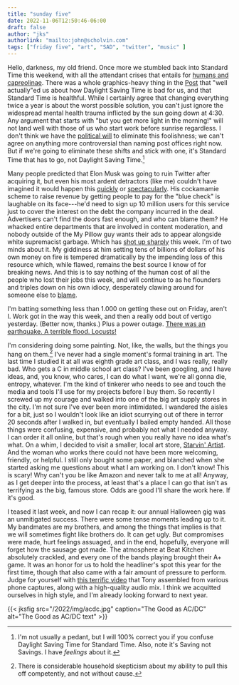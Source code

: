 ```yaml
---
title: "sunday five"
date: 2022-11-06T12:50:46-06:00
draft: false
author: "jks"
authorlink: "mailto:john@scholvin.com"
tags: ["friday five", "art", "SAD", "twitter", "music" ]
---
```

Hello, darkness, my old friend. Once more we stumbled back into Standard Time this weekend, with all the attendant crises that entails for [humans and capreolinae](https://www.newscientist.com/article/2344401-annual-us-clock-change-kills-33-people-and-36500-deer-in-car-crashes/). There was a whole graphics-heavy thing in the [Post](https://wapo.st/3hfpquH) that "well actually"ed us about how Daylight Saving Time is bad for us, and that Standard Time is healthful. While I certainly agree that changing everything twice a year is about the worst possible solution, you can't just ignore the widespread mental health trauma inflicted by the sun going down at 4:30. Any argument that starts with "but you get more light in the morning!" will not land well with those of us who start work before sunrise regardless. I don't think we have the [political will](https://6abc.com/daylight-saving-time-2022-change-savings-senate-bill-fall-back/12417386/) to eliminate this foolishness; we can't agree on anything more controversial than naming post offices right now. But if we're going to eliminate these shifts and stick with one, it's Standard Time that has to go, not Daylight Saving Time.[^1]

Many people predicted that Elon Musk was going to ruin Twitter after acquiring it, but even his most ardent detractors (like me) couldn't have imagined it would happen this [quickly](https://www.cnn.com/2022/11/04/tech/twitter-advertisers/index.html) or [spectacularly](https://wapo.st/3UrdDI8). His cockamamie scheme to raise revenue by getting people to pay for the "blue check" is laughable on its face---he'd need to sign up 10 million users for this service just to cover the interest on the debt the company incurred in the deal. Advertisers can't find the doors fast enough, and who can blame them? He whacked entire departments that are involved in content moderation, and nobody outside of the My Pillow guy wants their ads to appear alongside white supremacist garbage. Which has [shot up sharply](https://www.cbsnews.com/news/elon-musk-twitter-caused-measurable-spike-hate-speech-study/) this week. I'm of two minds about it. My giddiness at him setting tens of billions of dollars of his own money on fire is tempered dramatically by the impending loss of this resource which, while flawed, remains the best source I know of for breaking news. And this is to say nothing of the human cost of all the people who lost their jobs this week, and will continue to as he flounders and triples down on his own idiocy, desperately clawing around for someone else to [blame](https://www.bbc.com/news/business-63521713).

I'm batting something less than 1.000 on getting these out on Friday, aren't I. Work got in the way this week, and then a really odd bout of vertigo yesterday. (Better now, thanks.) Plus a power outage. [There was an earthquake. A terrible flood. Locusts!](https://www.youtube.com/watch?v=JFvujknrBuE)

I'm considering doing some painting. Not, like, the walls, but the things you hang on them.[^2] I've never had a single moment's formal training in art. The last time I studied it at all was eighth grade art class, and I was really, really bad. Who gets a C in middle school art class? I've been googling, and I have ideas, and, you know, who cares, I can do what I want, we're all gonna die, entropy, whatever. I'm the kind of tinkerer who needs to see and touch the media and tools I'll use for my projects before I buy them. So recently I screwed up my courage and walked into one of the big art supply stores in the city. I'm not sure I've ever been more intimidated. I wandered the aisles for a bit, just so I wouldn't look like an idiot scurrying out of there in terror 20 seconds after I walked in, but eventually I bailed empty handed. All those things were confusing, expensive, and probably not what I needed anyway. I can order it all online, but that's rough when you really have no idea what's what. On a whim, I decided to visit a smaller, local art store, [Starvin' Artist](https://www.starvinartist.com/). And the woman who works there could not have been more welcoming, friendly, or helpful. I still only bought some paper, and blanched when she started asking me questions about what I am working on. I don't know! This is scary! Why can't you be like Amazon and never talk to me at all! Anyway, as I get deeper into the process, at least that's a place I can go that isn't as terrifying as the big, famous store. Odds are good I'll share the work here. If it's good.

I teased it last week, and now I can recap it: our annual Halloween gig was an unmitigated success. There were some tense moments leading up to it. My bandmates are my brothers, and among the things that implies is that we will sometimes fight like brothers do. It can get ugly. But compromises were made, hurt feelings assuaged, and in the end, hopefully, everyone will forget how the sausage got made. The atmosphere at Beat Kitchen absolutely crackled, and every one of the bands playing brought their A+ game. It was an honor for us to hold the headliner's spot this year for the first time, though that also came with a fair amount of pressure to perform. Judge for yourself with [this terrific video](https://www.youtube.com/watch?v=TOlLSD_yIrI) that Tony assembled from various phone captures, along with a high-quality audio mix. I think we acquitted ourselves in high style, and I'm already looking forward to next year.

{{< jksfig src="/2022/img/acdc.jpg" caption="The Good as AC/DC" alt="The Good as AC/DC text" >}}

[^1]: I'm not usually a pedant, but I will 100% correct you if you confuse Daylight Saving Time for Standard Time. Also, note it's Saving not Savings. I have _feelings_ about it.
[^2]: There is considerable household skepticism about my ability to pull this off competently, and not without cause.

